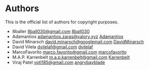 # Authors

This is the official list of authors for copyright purposes.

* 8baller <8ball030@gmail.com> [8ball030](https://github.com/8ball030)
* Adamantios <adamantios.zaras@valory.xyz> [Adamantios](https://github.com/Adamantios)
* David Minarsch <david.minarsch@googlemail.com> [DavidMinarsch](https://github.com/DavidMinarsch)
* David Vilela <dvilelaf@gmail.com> [dvilelaf](https://github.com/dvilelaf)
* MarcoFavorito <marco.favorito@gmail.com> [marcofavorito](https://github.com/marcofavorito)
* M.A.P. Karrenbelt <m.a.p.karrenbelt@gmail.com> [Karrenbelt](https://github.com/Karrenbelt)
* Viraj Patel <vptl185@gmail.com> [angrybayblade](https://github.com/angrybayblade)